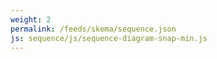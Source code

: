 ```yaml
---
weight: 2
permalink: /feeds/skema/sequence.json
js: sequence/js/sequence-diagram-snap-min.js
---
```

